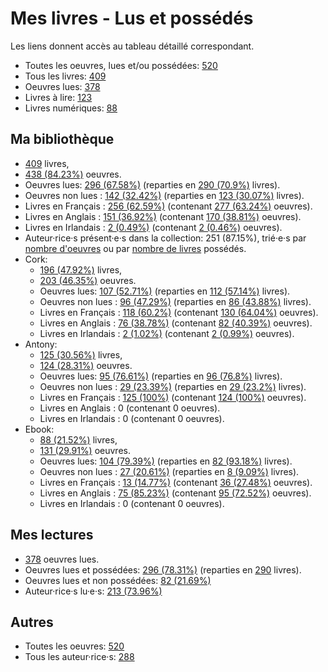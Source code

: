 # Mes livres - Lus et possédés

Les liens donnent accès au tableau détaillé correspondant.

- Toutes les oeuvres, lues et/ou possédées: [520](Lists/all_w.md)
- Tous les livres: [409](Lists/all_b.md)
- Oeuvres lues: [378](Lists/read_w.md)
- Livres à lire: [123](Lists/unread_owned_b.md)
- Livres numériques: [88](Lists/owned_ebook_b.md)

## Ma bibliothèque

- [409](Lists/owned_b.md) livres,
- [438 (84.23%)](Lists/owned_w.md) oeuvres.
- Oeuvres lues: [296 (67.58%)](Lists/read_owned_w.md) (reparties en [290 (70.9%)](Lists/read_owned_b.md) livres).
- Oeuvres non lues : [142 (32.42%)](Lists/unread_owned_w.md) (reparties en [123 (30.07%)](Lists/unread_owned_b.md) livres).
- Livres en Français : [256 (62.59%)](Lists/owned_fr_b.md) (contenant [277 (63.24%)](Lists/owned_fr_w.md) oeuvres).
- Livres en Anglais : [151 (36.92%)](Lists/owned_en_b.md) (contenant [170 (38.81%)](Lists/owned_en_w.md) oeuvres).
- Livres en Irlandais : [2 (0.49%)](Lists/owned_ga_b.md) (contenant [2 (0.46%)](Lists/owned_ga_w.md) oeuvres).
- Auteur·rice·s présent·e·s dans la collection: 251 (87.15%), trié·e·s par [nombre d'oeuvres](Lists/owned_w_a.md) ou par [nombre de livres](Lists/owned_b_a.md) possédés.
- Cork:
    - [196 (47.92%)](Lists/owned_cork_b.md) livres,
    - [203 (46.35%)](Lists/owned_cork_w.md) oeuvres.
    - Oeuvres lues: [107 (52.71%)](Lists/read_owned_cork_w.md) (reparties en [112 (57.14%)](Lists/read_owned_cork_b.md) livres).
    - Oeuvres non lues : [96 (47.29%)](Lists/unread_owned_cork_w.md) (reparties en [86 (43.88%)](Lists/unread_owned_cork_b.md) livres).
    - Livres en Français : [118 (60.2%)](Lists/owned_fr_cork_b.md) (contenant [130 (64.04%)](Lists/owned_fr_cork_w.md) oeuvres).
    - Livres en Anglais : [76 (38.78%)](Lists/owned_en_cork_b.md) (contenant [82 (40.39%)](Lists/owned_en_cork_w.md) oeuvres).
    - Livres en Irlandais : [2 (1.02%)](Lists/owned_ga_cork_b.md) (contenant [2 (0.99%)](Lists/owned_ga_cork_w.md) oeuvres).
- Antony:
    - [125 (30.56%)](Lists/owned_antony_b.md) livres,
    - [124 (28.31%)](Lists/owned_antony_w.md) oeuvres.
    - Oeuvres lues: [95 (76.61%)](Lists/read_owned_antony_w.md) (reparties en [96 (76.8%)](Lists/read_owned_antony_b.md) livres).
    - Oeuvres non lues : [29 (23.39%)](Lists/unread_owned_antony_w.md) (reparties en [29 (23.2%)](Lists/unread_owned_antony_b.md) livres).
    - Livres en Français : [125 (100%)](Lists/owned_fr_antony_b.md) (contenant [124 (100%)](Lists/owned_fr_antony_w.md) oeuvres).
    - Livres en Anglais : 0 (contenant 0 oeuvres).
    - Livres en Irlandais : 0 (contenant 0 oeuvres).
- Ebook:
    - [88 (21.52%)](Lists/owned_ebook_b.md) livres,
    - [131 (29.91%)](Lists/owned_ebook_w.md) oeuvres.
    - Oeuvres lues: [104 (79.39%)](Lists/read_owned_ebook_w.md) (reparties en [82 (93.18%)](Lists/read_owned_ebook_b.md) livres).
    - Oeuvres non lues : [27 (20.61%)](Lists/unread_owned_ebook_w.md) (reparties en [8 (9.09%)](Lists/unread_owned_ebook_b.md) livres).
    - Livres en Français : [13 (14.77%)](Lists/owned_fr_ebook_b.md) (contenant [36 (27.48%)](Lists/owned_fr_ebook_w.md) oeuvres).
    - Livres en Anglais : [75 (85.23%)](Lists/owned_en_ebook_b.md) (contenant [95 (72.52%)](Lists/owned_en_ebook_w.md) oeuvres).
    - Livres en Irlandais : 0 (contenant 0 oeuvres).

## Mes lectures

- [378](Lists/read_w.md) oeuvres lues.
- Oeuvres lues et possédées: [296 (78.31%)](Lists/read_owned_w.md) (reparties en [290](Lists/read_owned_b.md) livres).
- Oeuvres lues et non possédées: [82 (21.69%)](Lists/read_not_owned_w.md)
- Auteur·rice·s lu·e·s: [213 (73.96%)](Lists/read_a.md)

## Autres

- Toutes les oeuvres: [520](Lists/all_w.md)
- Tous les auteur·rice·s: [288](Lists/all_a.md)